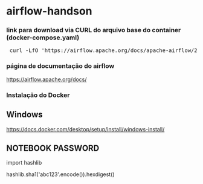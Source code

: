 # airflow-handson

### link para download via CURL do arquivo base do container (docker-compose.yaml)

<pre> curl -LfO 'https://airflow.apache.org/docs/apache-airflow/2.10.3/docker-compose.yaml' </pre>

### página de documentação do airflow

https://airflow.apache.org/docs/


### Instalação do Docker

## Windows

https://docs.docker.com/desktop/setup/install/windows-install/



## NOTEBOOK PASSWORD

import hashlib

hashlib.sha1('abc123'.encode()).hexdigest()

